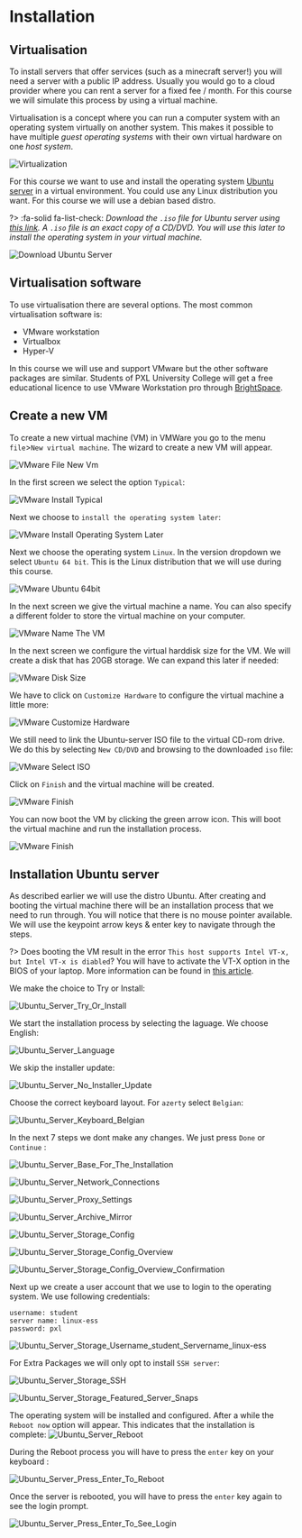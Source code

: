 # Installation

## Virtualisation
To install servers that offer services (such as a minecraft server!) you will need a server with a public IP address. Usually you would go to a cloud provider where you can rent a server for a fixed fee / month. For this course we will simulate this process by using a virtual machine.

Virtualisation is a concept where you can run a computer system with an operating system virtually on another system. This makes it possible to have multiple _guest operating systems_ with their own virtual hardware on one _host system_.

![Virtualization](../images/02/Virtualization.png)

For this course we want to use and install the operating system [Ubuntu server](https://ubuntu.com/download/server) in a virtual environment. You could use any Linux distribution you want. For this course we will use a debian based distro.

?> :fa-solid fa-list-check: _Download the `.iso` file for Ubuntu server using [this link](https://ubuntu.com/download/server). A `.iso` file is an exact copy of a CD/DVD. You will use this later to install the operating system in your virtual machine._

![Download Ubuntu Server](../images/02/GetUbuntuServer_Download_Ubuntu.png)

## Virtualisation software
To use virtualisation there are several options. The most common virtualisation software is:
- VMware workstation
- Virtualbox
- Hyper-V

In this course we will use and support VMware but the other software packages are similar. Students of PXL University College will get a free educational licence to use VMware Workstation pro through [BrightSpace](https://itacademy.brightspace.com/).

## Create a new VM
To create a new virtual machine (VM) in VMWare you go to the menu `file`>`New virtual machine`. The wizard to create a new VM will appear.

![VMware File New Vm](../images/02/VMware_File_New_VM.png)

In the first screen we select the option `Typical`:

![VMware Install Typical](../images/02/VMware_Typical.png)

Next we choose to `install the operating system later`:

![VMware Install Operating System Later](../images/02/VMware_Operating_System_Later.png)

Next we choose the operating system `Linux`. In the version dropdown we select `Ubuntu 64 bit`. This is the Linux distribution that we will use during this course.

![VMware Ubuntu 64bit](../images/02/VMware_Ubuntu_64bit.png)

In the next screen we give the virtual machine a name. You can also specify a different folder to store the virtual machine on your computer.

![VMware Name The VM](../images/02/VMware_Name_The_VM.png)

In the next screen we configure the virtual harddisk size for the VM. We will create a disk that has 20GB storage. We can expand this later if needed:

![VMware Disk Size](../images/02/VMware_Disk_Size.png)

We have to click on `Customize Hardware` to configure the virtual machine a little more:

![VMware Customize Hardware](../images/02/VMware_Customize_Hardware.png)

We still need to link the Ubuntu-server ISO file to the virtual CD-rom drive. We do this by selecting `New CD/DVD` and browsing to the downloaded `iso` file:

![VMware Select ISO](../images/02/VMware_Select_ISO.png)

Click on `Finish` and the virtual machine will be created.

![VMware Finish](../images/02/VMware_Finish.png)

You can now boot the VM by clicking the green arrow icon. This will boot the virtual machine and run the installation process.

![VMware Finish](../images/02/VMware_Start_VM.png)

## Installation Ubuntu server
As described earlier we will use the distro Ubuntu. After creating and booting the virtual machine there will be an installation process that we need to run through. You will notice that there is no mouse pointer available. We will use the keypoint arrow keys & enter key to navigate through the steps.

?> <i class="fa-solid fa-circle-info"></i> Does booting the VM result in the error `This host supports Intel VT-x, but Intel VT-x is diabled`? You will have to activate the VT-X option in the BIOS of your laptop. More information can be found in [this article](https://www.qtithow.com/2020/12/fix-error-this-host-supports-Intel-VT-x.html).


We make the choice to Try or Install:

![Ubuntu_Server_Try_Or_Install](../images/02/Ubuntu_Server_Try_Or_Install.png)

We start the installation process by selecting the laguage. We choose English:

![Ubuntu_Server_Language](../images/02/Ubuntu_Server_Language.png)

We skip the installer update:

![Ubuntu_Server_No_Installer_Update](../images/02/Ubuntu_Server_No_Installer_Update.png)

Choose the correct keyboard layout. For `azerty` select `Belgian`:

![Ubuntu_Server_Keyboard_Belgian](../images/02/Ubuntu_Server_Keyboard_Belgian.png)

In the next 7 steps we dont make any changes. We just press `Done` or `Continue` :

![Ubuntu_Server_Base_For_The_Installation](../images/02/Ubuntu_Server_Base_For_The_Installation.png)

![Ubuntu_Server_Network_Connections](../images/02/Ubuntu_Server_Network_Connections.png)

![Ubuntu_Server_Proxy_Settings](../images/02/Ubuntu_Server_Proxy_Settings.png)

![Ubuntu_Server_Archive_Mirror](../images/02/Ubuntu_Server_Archive_Mirror.png)

![Ubuntu_Server_Storage_Config](../images/02/Ubuntu_Server_Storage_Config.png)

![Ubuntu_Server_Storage_Config_Overview](../images/02/Ubuntu_Server_Storage_Config_Overview.png)

![Ubuntu_Server_Storage_Config_Overview_Confirmation](../images/02/Ubuntu_Server_Storage_Config_Overview_Confirmation.png)

Next up we create a user account that we use to login to the operating system. We use following credentials:
```
username: student
server name: linux-ess
password: pxl
```

![Ubuntu_Server_Storage_Username_student_Servername_linux-ess](../images/02/Ubuntu_Server_Storage_Username_student_Servername_linux-ess.png)

For Extra Packages we will only opt to install `SSH server`:

![Ubuntu_Server_Storage_SSH](../images/02/Ubuntu_Server_Storage_SSH_WEL.png)

![Ubuntu_Server_Storage_Featured_Server_Snaps](../images/02/Ubuntu_Server_Storage_Featured_Server_Snaps.png)

The operating system will be installed and configured. After a while the `Reboot now` option will appear. This indicates that the installation is complete:
![Ubuntu_Server_Reboot](../images/02/Ubuntu_Server_Reboot.png)

During the Reboot process you will have to press the `enter` key on your keyboard :

![Ubuntu_Server_Press_Enter_To_Reboot](../images/02/Ubuntu_Server_Press_Enter_To_Reboot.png)

Once the server is rebooted, you will have to press the `enter` key again to see the login prompt.

![Ubuntu_Server_Press_Enter_To_See_Login](../images/02/Ubuntu_Server_Press_Enter_To_See_Login.png)
  
